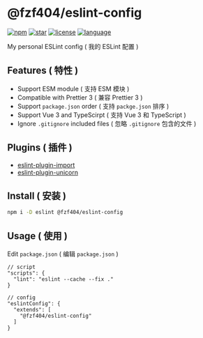 # @fzf404/eslint-config

[![npm](https://img.shields.io/npm/v/@fzf404/eslint-config?color=f03e3e)](https://npmjs.com/package/@fzf404/eslint-config)
[![star](https://img.shields.io/github/stars/fzf404/eslint-config?color=1c7ed6)](https://github.com/fzf404/eslint-config)
[![license](https://img.shields.io/npm/l/@fzf404/eslint-config?color=37b24d)](https://github.com/fzf404/eslint-config/blob/main/LICENSE)
[![language](https://img.shields.io/badge/language-简体中文-f76707)](https://github.com/fzf404/eslint-config)

My personal ESLint config ( 我的 ESLint 配置 )

## Features ( 特性 )

- Support ESM module ( 支持 ESM 模块 )
- Compatible with Prettier 3 ( 兼容 Prettier 3 )
- Support `package.json` order ( 支持 `packge.json` 排序 )
- Support Vue 3 and TypeScirpt ( 支持 Vue 3 和 TypeScript )
- Ignore `.gitignore` included files ( 忽略 `.gitignore` 包含的文件 )

## Plugins ( 插件 )

- [eslint-plugin-import](https://github.com/import-js/eslint-plugin-import)
- [eslint-plugin-unicorn](https://github.com/sindresorhus/eslint-plugin-unicorn)

## Install ( 安装 )

```bash
npm i -D eslint @fzf404/eslint-config
```

## Usage ( 使用 )

Edit `package.json` ( 编辑 `package.json` )

```jsonc
// script
"scripts": {
  "lint": "eslint --cache --fix ."
}

// config
"eslintConfig": {
  "extends": [
    "@fzf404/eslint-config"
  ]
}
```
